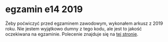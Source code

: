 # egzamin e14 2019

Żeby poćwiczyć przed egzaminem zawodowym, wykonałem arkusz z 2019 roku. Nie jestem wyjątkowo dumny z tego kodu, ale jest to jakość oczekiwana na egzaminie. Polecenie znajduje się na [tej stronie](https://egzamin-informatyk.pl/arkusz-praktyczny-e14-2019-01-04/).